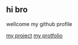 ## hi bro

wellcome my github profile

[my project](https://github.com/dimaskecee/Portofolio-.git)
[my protfolio](dimasyoga.vercel.app)

